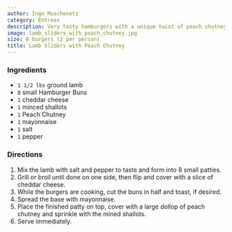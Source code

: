 ```yaml
---
author: Ingo Muschenetz
category: Entrees
description: Very tasty hamburgers with a unique twist of peach chutney.
image: lamb_sliders_with_peach_chutney.jpg
size: 8 burgers (2 per person)
title: Lamb Sliders with Peach Chutney
---
```




### Ingredients

* `1 1/2 lbs` ground lamb
* `8` small Hamburger Buns
* `1` cheddar cheese
* `1` minced shallots
* `1` Peach Chutney
* `1` mayonnaise
* `1` salt
* `1` pepper

### Directions

1. Mix the lamb with salt and pepper to taste and form into 8 small patties. 
2. Grill or broil until done on one side, then flip and cover with a slice of cheddar cheese.
3. While the burgers are cooking, cut the buns in half and toast, if desired. 
4. Spread the base with mayonnaise. 
5. Place the finished patty on top, cover with a large dollop of peach chutney and sprinkle with the mined shallots. 
6. Serve immediately.